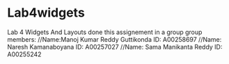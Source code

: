 # Lab4widgets
Lab 4 Widgets And Layouts
done this assignement in a group
group members:
//Name:Manoj Kumar Reddy Guttikonda ID: A00258697
//Name: Naresh Kamanaboyana ID: A00257027
//Name: Sama Manikanta Reddy ID: A00255242
